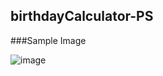 ## birthdayCalculator-PS

###Sample Image

![image](https://user-images.githubusercontent.com/92267723/209969883-8210afdb-1cdc-4dd4-b195-52ee76384c91.png)
